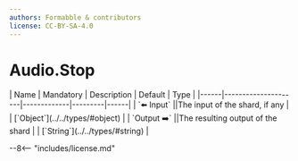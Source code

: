 ```yaml
---
authors: Formabble & contributors
license: CC-BY-SA-4.0
---
```



# Audio.Stop

<div class="sh-parameters" markdown="1">
| Name | Mandatory | Description | Default | Type |
|------|---------------------|-------------|---------|------|
| `⬅️ Input` ||The input of the shard, if any | | [`Object`](../../types/#object) |
| `Output ➡️` ||The resulting output of the shard | | [`String`](../../types/#string) |

</div>



--8<-- "includes/license.md"

